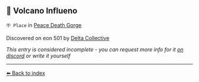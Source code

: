 ## 🌋 Volcano Influeno

`🪧 Place` in [Peace Death Gorge](../refs/peace_death_gorge.md)

Discovered on eon 501 by [Delta Collective](../refs/delta_collective.md)

_This entry is considered incomplete - you can request more info for it [on discord](<https://discord.com/channels/562910943848169472/1173922660489633802>) or write it yourself_


----------
[⬅️ Back to index](../refs/index.md)